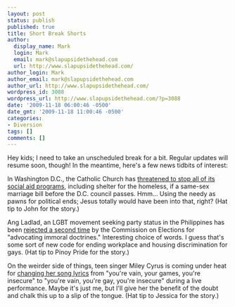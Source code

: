 ```yaml
---
layout: post
status: publish
published: true
title: Short Break Shorts
author:
  display_name: Mark
  login: Mark
  email: mark@slapupsidethehead.com
  url: http://www.slapupsidethehead.com/
author_login: Mark
author_email: mark@slapupsidethehead.com
author_url: http://www.slapupsidethehead.com/
wordpress_id: 3088
wordpress_url: http://www.slapupsidethehead.com/?p=3088
date: '2009-11-18 06:00:46 -0500'
date_gmt: '2009-11-18 11:00:46 -0500'
categories:
- Diversion
tags: []
comments: []
---
```

Hey kids; I need to take an unscheduled break for a bit. Regular updates will resume soon, though! In the meantime, here's a few news tidbits of interest:

In Washington D.C., the Catholic Church has [threatened to stop all of its social aid programs](http://www.washingtonpost.com/wp-dyn/content/article/2009/11/11/AR2009111116943.html), including shelter for the homeless, if a same-sex marriage bill before the D.C. council passes. Hmm... Using the needy as pawns for political ends; Jesus totally would have been into that, right? (Hat tip to John for the story.)

Ang Ladlad, an LGBT movement seeking party status in the Philippines has been [rejected a second time](http://www.sunstar.com.ph/manila/comelec-rejects-ladlad-petition-anew) by the Commission on Elections for "advocating immoral doctrines." Interesting choice of words. I guess that's some sort of new code for ending workplace and housing discrimination for gays. (Hat tip to Pinoy Pride for the story.)

On the weirder side of things, teen singer Miley Cyrus is coming under heat for [changing her song lyrics](http://www.youtube.com/watch?v=UCf_mXVc2xc) from "you're vain, your games, you're insecure" to "you're vain, you're gay, you're insecure" during a live performance. Maybe it's just me, but I'll give her the benefit of the doubt and chalk this up to a slip of the tongue. (Hat tip to Jessica for the story.)

